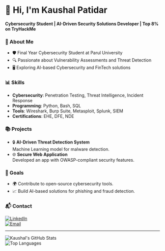 # 👋 Hi, I'm Kaushal Patidar  
**Cybersecurity Student | AI-Driven Security Solutions Developer | Top 8% on TryHackMe**

### 🌟 About Me
- 🛡️ Final Year Cybersecurity Student at Parul University  
- 🔍 Passionate about Vulnerability Assessments and Threat Detection  
- 🖥️ Exploring AI-based Cybersecurity and FinTech solutions  

### 📊 Skills  
- **Cybersecurity**: Penetration Testing, Threat Intelligence, Incident Response  
- **Programming**: Python, Bash, SQL  
- **Tools**: Wireshark, Burp Suite, Metasploit, Splunk, SIEM  
- **Certifications**: EHE, DFE, NDE  

### 📚 Projects  
- 🔒 **AI-Driven Threat Detection System**  
  Machine Learning model for malware detection.  
- 🌐 **Secure Web Application**  
  Developed an app with OWASP-compliant security features.  

### 🎯 Goals  
- 🌍 Contribute to open-source cybersecurity tools.  
- 📈 Build AI-based solutions for phishing and fraud detection.  

### 📬 Contact  
[![LinkedIn](https://img.shields.io/badge/-LinkedIn-blue?style=flat&logo=linkedin)](https://www.linkedin.com/in/kaushal-patidar-7ab95b235/)  
[![Email](https://img.shields.io/badge/-Email-red?style=flat&logo=gmail)](mailto:Kenilpatidar19@gmail.com)  

---

![Kaushal's GitHub Stats](https://github-readme-stats.vercel.app/api?username=KaushalPatidar&show_icons=true&theme=radical)  
![Top Languages](https://github-readme-stats.vercel.app/api/top-langs/?username=KaushalPatidar&layout=compact&theme=radical)
